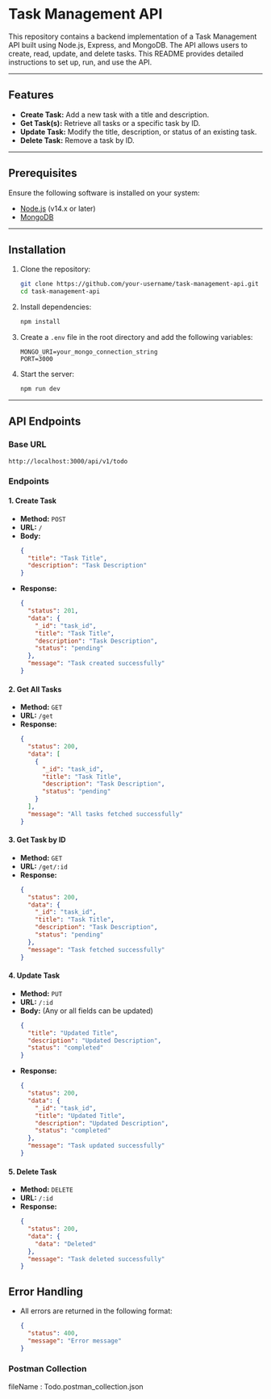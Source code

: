 # Task Management API

This repository contains a backend implementation of a Task Management API built using Node.js, Express, and MongoDB. The API allows users to create, read, update, and delete tasks. This README provides detailed instructions to set up, run, and use the API.

---

## Features

- **Create Task:** Add a new task with a title and description.
- **Get Task(s):** Retrieve all tasks or a specific task by ID.
- **Update Task:** Modify the title, description, or status of an existing task.
- **Delete Task:** Remove a task by ID.

---

## Prerequisites

Ensure the following software is installed on your system:

- [Node.js](https://nodejs.org/) (v14.x or later)
- [MongoDB](https://www.mongodb.com/)

---

## Installation

1. Clone the repository:
   ```bash
   git clone https://github.com/your-username/task-management-api.git
   cd task-management-api
   ```

2. Install dependencies:
   ```bash
   npm install
   ```

3. Create a `.env` file in the root directory and add the following variables:
   ```env
   MONGO_URI=your_mongo_connection_string
   PORT=3000
   ```

4. Start the server:
   ```bash
   npm run dev
   ```

---

## API Endpoints

### Base URL
`http://localhost:3000/api/v1/todo`

### Endpoints

#### 1. **Create Task**
   - **Method:** `POST`
   - **URL:** `/`
   - **Body:**
     ```json
     {
       "title": "Task Title",
       "description": "Task Description"
     }
     ```
   - **Response:**
     ```json
     {
       "status": 201,
       "data": {
         "_id": "task_id",
         "title": "Task Title",
         "description": "Task Description",
         "status": "pending"
       },
       "message": "Task created successfully"
     }
     ```

#### 2. **Get All Tasks**
   - **Method:** `GET`
   - **URL:** `/get`
   - **Response:**
     ```json
     {
       "status": 200,
       "data": [
         {
           "_id": "task_id",
           "title": "Task Title",
           "description": "Task Description",
           "status": "pending"
         }
       ],
       "message": "All tasks fetched successfully"
     }
     ```

#### 3. **Get Task by ID**
   - **Method:** `GET`
   - **URL:** `/get/:id`
   - **Response:**
     ```json
     {
       "status": 200,
       "data": {
         "_id": "task_id",
         "title": "Task Title",
         "description": "Task Description",
         "status": "pending"
       },
       "message": "Task fetched successfully"
     }
     ```

#### 4. **Update Task**
   - **Method:** `PUT`
   - **URL:** `/:id`
   - **Body:** (Any or all fields can be updated)
     ```json
     {
       "title": "Updated Title",
       "description": "Updated Description",
       "status": "completed"
     }
     ```
   - **Response:**
     ```json
     {
       "status": 200,
       "data": {
         "_id": "task_id",
         "title": "Updated Title",
         "description": "Updated Description",
         "status": "completed"
       },
       "message": "Task updated successfully"
     }
     ```

#### 5. **Delete Task**
   - **Method:** `DELETE`
   - **URL:** `/:id`
   - **Response:**
     ```json
     {
       "status": 200,
       "data": {
         "data": "Deleted"
       },
       "message": "Task deleted successfully"
     }
     ```


## Error Handling

- All errors are returned in the following format:
  ```json
  {
    "status": 400,
    "message": "Error message"
  }
  ```

### Postman Collection
fileName : Todo.postman_collection.json